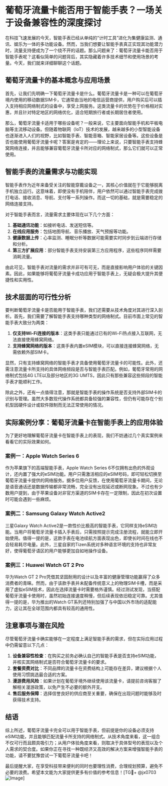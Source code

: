 # 葡萄牙流量卡能否用于智能手表？一场关于设备兼容性的深度探讨

在科技飞速发展的今天，智能手表已经从单纯的“计时工具”进化为集健康监测、通讯、娱乐为一体的多功能设备。然而，当我们想要让智能手表真正实现其功能潜力时，流量支持便成为了一个绕不开的话题。那么问题来了：葡萄牙流量卡能否用于智能手表呢？这看似简单的问题背后，其实隐藏着许多技术细节和使用场景的考量。今天，我们就来详细聊聊这个话题。

## 葡萄牙流量卡的基本概念与应用场景

首先，让我们先明确一下葡萄牙流量卡是什么。葡萄牙流量卡是一种可以在葡萄牙境内使用的移动数据SIM卡，它通常由当地的电信运营商提供，用户购买后可以插入支持相应网络制式的设备中，享受上网服务。这类流量卡的优势在于价格相对实惠，并且针对特定地区的网络优化，适合短期旅行者或长期居住者使用。

那么，葡萄牙流量卡适用于哪些设备呢？一般来说，它主要面向智能手机和平板电脑等主流移动设备。但随着物联网（IoT）技术的发展，越来越多的小型智能设备也逐渐进入人们的视野，比如智能手表、智能音箱、智能家居设备等。这些设备是否也能使用葡萄牙流量卡呢？答案是肯定的——理论上来说，只要智能手表支持蜂窝网络连接，并且能够兼容葡萄牙流量卡所对应的网络制式，那么它们就可以正常使用。

## 智能手表的流量需求与功能实现

智能手表作为近年来备受关注的智能穿戴设备之一，其核心价值就在于它能够脱离手机独立运行。这意味着，即使没有手机陪伴，用户依然可以通过智能手表完成拨打电话、接收消息、导航、支付等一系列操作。而这一切的基础，就是需要稳定的网络连接支持。

对于智能手表而言，流量需求主要体现在以下几个方面：
1. **基础通讯功能**：如接听电话、发送短信等。
2. **在线应用服务**：包括地图导航、音乐播放、天气预报等功能。
3. **健康数据上传**：心率监测、睡眠分析等数据可能需要实时同步到云端进行存储和分析。
4. **第三方扩展应用**：部分智能手表支持安装第三方应用程序，这些程序同样需要消耗流量。

由此可见，智能手表对流量的需求并非可有可无，而是直接影响用户体验的关键因素。因此，如果能够将葡萄牙流量卡成功应用于智能手表上，无疑会极大提升其便捷性和实用性。

## 技术层面的可行性分析

要判断葡萄牙流量卡是否能用于智能手表，我们还需要从技术角度对其进行深入剖析。首先，我们需要了解智能手表支持哪种类型的网络制式。目前市面上常见的智能手表大致分为两类：
1. **仅支持Wi-Fi连接的版本**：这类手表只能通过已有的Wi-Fi热点接入互联网，无法直接使用蜂窝网络。
2. **支持蜂窝网络的版本**：这类手表内置eSIM模块，可以直接连接蜂窝网络，无需依赖外部SIM卡。

显然，只有支持蜂窝网络的智能手表才具备使用葡萄牙流量卡的可能性。此外，还需注意流量卡所支持的具体网络频段是否与智能手表匹配。例如，葡萄牙常用的网络制式包括4G LTE以及部分地区的3G UMTS，因此只有那些兼容这些频段的智能手表才能顺利工作。

除此之外，还有一点值得注意，那就是智能手表的操作系统是否支持外部SIM卡的识别与管理。虽然大多数现代操作系统都具备较强的兼容性，但仍有可能存在个别机型因硬件设计或软件限制而无法正常使用的情况。

## 实际案例分享：葡萄牙流量卡在智能手表上的应用体验

为了更好地理解葡萄牙流量卡在智能手表上的表现，我们不妨通过几个真实案例来看看它的实际效果如何。

### 案例一：Apple Watch Series 6
作为苹果旗下的高端智能手表，Apple Watch Series 6不仅拥有出色的外观设计，还内置了强大的eSIM功能。用户只需激活相应的eSIM号码，即可轻松切换至葡萄牙流量卡提供的网络服务。据多位用户反馈，在使用葡萄牙流量卡期间，无论是语音通话还是数据传输都非常流畅，完全没有出现延迟或断网现象。不过也有少数用户提到，由于苹果设备对非官方渠道的SIM卡存在一定限制，因此在初次设置时可能会遇到一些麻烦。

### 案例二：Samsung Galaxy Watch Active2
三星Galaxy Watch Active2是一款性价比极高的智能手表，它同样支持eSIM功能。当用户将葡萄牙流量卡插入手表后，只需按照提示完成注册流程，就能立即开始使用。值得一提的是，这款手表在电池续航方面表现出色，即使长时间在线也不会轻易耗尽电量。此外，三星自家的Tizen系统对多种语言环境的支持也非常友好，使得葡萄牙语区的用户能够更加自如地操作设备。

### 案例三：Huawei Watch GT 2 Pro
华为Watch GT 2 Pro凭借其坚固耐用的设计以及丰富的健康管理功能赢得了众多消费者的青睐。然而，由于该款手表并未配备传统意义上的物理SIM卡槽，而是采用了虚拟eSIM技术，因此在选择流量卡时需要格外谨慎。经过测试发现，当搭配葡萄牙流量卡使用时，虽然初始连接速度稍慢，但后续表现依旧稳定可靠。尤其值得一提的是，华为推出的Watch GT系列还特别加强了与中国以外市场的适配能力，这让其在全球范围内都具有较高的通用性。

## 注意事项与潜在风险

尽管葡萄牙流量卡确实能够在一定程度上满足智能手表的需求，但在实际应用过程中仍需留意以下几点：

1. **设备兼容性检查**：在购买之前务必确认自己的智能手表是否支持eSIM功能，并核实其网络制式是否符合葡萄牙流量卡的要求。
2. **套餐资费对比**：不同品牌的流量卡在资费结构上可能存在差异，建议根据个人使用习惯挑选最合适的方案。
3. **漫游费用风险**：如果计划在葡萄牙境外继续使用该流量卡，请提前咨询客服了解相关漫游政策，以免产生不必要的额外开支。
4. **售后服务保障**：选择信誉良好的供应商至关重要，确保在出现问题时能够及时获得技术支持。

## 结语

综上所述，葡萄牙流量卡完全可以用于智能手表，但前提是你的设备必须支持eSIM功能，并且能够匹配流量卡所支持的网络制式。从技术角度来看，这一组合不仅可行而且颇具吸引力；从用户体验角度来看，则取决于具体型号的表现以及个人需求的契合度。如果你正在寻找一种既经济又高效的解决方案来增强智能手表的功能，请不要犹豫尝试一下葡萄牙流量卡吧！

最后提醒大家，在享受科技带来便利的同时也要理性消费，合理规划预算，避免不必要的浪费。希望本文能为大家提供更多有价值的参考信息！[TG💪+ @jx0703 ![Image](https://github.com/user-attachments/assets/dbca1d08-cadb-493c-b0ec-ad6f7a83f270)]